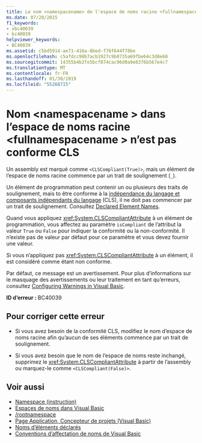 ```yaml
---
title: Le nom <namespacename> de l'espace de noms racine <fullnamespacename> n'est pas conforme CLS
ms.date: 07/20/2015
f1_keywords:
- vbc40039
- bc40039
helpviewer_keywords:
- BC40039
ms.assetid: c5bd5914-ae71-416a-8bed-f76f644f78be
ms.openlocfilehash: c5afdcc98b7acb1927c9b0735a69fbe64c3d8e60
ms.sourcegitcommit: 14355b4b2fe5bcf874cac96d0a9e6376b567e4c7
ms.translationtype: MT
ms.contentlocale: fr-FR
ms.lasthandoff: 01/30/2019
ms.locfileid: "55268715"
---
```

# <a name="name-namespacename-in-the-root-namespace-fullnamespacename-is-not-cls-compliant"></a>Nom \<namespacename > dans l’espace de noms racine \<fullnamespacename > n’est pas conforme CLS
Un assembly est marqué comme `<CLSCompliant(True)>`, mais un élément de l’espace de noms racine commence par un trait de soulignement (`_`).  
  
 Un élément de programmation peut contenir un ou plusieurs des traits de soulignement, mais to être conforme à la [indépendance du langage et composants indépendants du langage](../../../standard/language-independence-and-language-independent-components.md) (CLS), il ne doit pas commencer par un trait de soulignement. Consultez [Declared Element Names](../../../visual-basic/programming-guide/language-features/declared-elements/declared-element-names.md).  
  
 Quand vous appliquez <xref:System.CLSCompliantAttribute> à un élément de programmation, vous affectez au paramètre `isCompliant` de l’attribut la valeur `True` ou `False` pour indiquer la conformité ou la non-conformité. Il n’existe pas de valeur par défaut pour ce paramètre et vous devez fournir une valeur.  
  
 Si vous n’appliquez pas <xref:System.CLSCompliantAttribute> à un élément, il est considéré comme étant non conforme.  
  
 Par défaut, ce message est un avertissement. Pour plus d’informations sur le masquage des avertissements ou leur traitement en tant qu’erreurs, consultez [Configuring Warnings in Visual Basic](/visualstudio/ide/configuring-warnings-in-visual-basic).  
  
 **ID d’erreur :** BC40039  
  
## <a name="to-correct-this-error"></a>Pour corriger cette erreur  
  
-   Si vous avez besoin de la conformité CLS, modifiez le nom d’espace de noms racine afin qu’aucun de ses éléments commence par un trait de soulignement.  
  
-   Si vous avez besoin que le nom de l’espace de noms reste inchangé, supprimez le <xref:System.CLSCompliantAttribute> à partir de l’assembly ou marquez-le comme `<CLSCompliant(False)>`.  
  
## <a name="see-also"></a>Voir aussi
- [Namespace (instruction)](../../../visual-basic/language-reference/statements/namespace-statement.md)
- [Espaces de noms dans Visual Basic](../../../visual-basic/programming-guide/program-structure/namespaces.md)
- [/rootnamespace](../../../visual-basic/reference/command-line-compiler/rootnamespace.md)
- [Page Application, Concepteur de projets (Visual Basic)](/visualstudio/ide/reference/application-page-project-designer-visual-basic)
- [Noms d’éléments déclarés](../../../visual-basic/programming-guide/language-features/declared-elements/declared-element-names.md)
- [Conventions d’affectation de noms de Visual Basic](../../../visual-basic/programming-guide/program-structure/naming-conventions.md)

